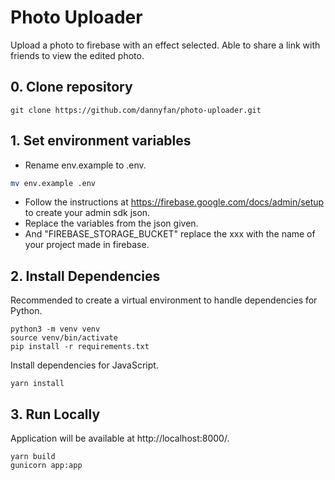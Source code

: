 # Photo Uploader
Upload a photo to firebase with an effect selected. 
Able to share a link with friends to view the edited photo.

## 0. Clone repository
`git clone https://github.com/dannyfan/photo-uploader.git`

## 1. Set environment variables
- Rename env.example to .env.
```bash
mv env.example .env
```
- Follow the instructions at https://firebase.google.com/docs/admin/setup to create your admin sdk json.
- Replace the variables from the json given. 
- And "FIREBASE_STORAGE_BUCKET" replace the xxx with the name of your project made in firebase.


## 2. Install Dependencies
Recommended to create a virtual environment to handle dependencies for Python.
```
python3 -m venv venv
source venv/bin/activate
pip install -r requirements.txt
```

Install dependencies for JavaScript.
```
yarn install
```

## 3. Run Locally
Application will be available at http://localhost:8000/.
```
yarn build
gunicorn app:app
```